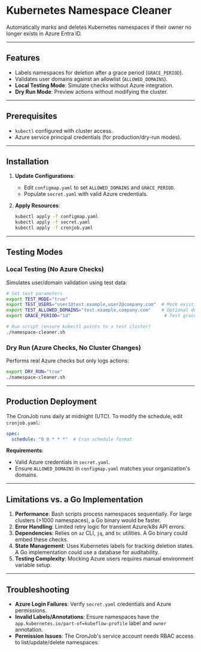 # Kubernetes Namespace Cleaner

Automatically marks and deletes Kubernetes namespaces if their owner no longer exists in Azure Entra ID.

---

## Features

- Labels namespaces for deletion after a grace period (`GRACE_PERIOD`).
- Validates user domains against an allowlist (`ALLOWED_DOMAINS`).
- **Local Testing Mode**: Simulate checks without Azure integration.
- **Dry Run Mode**: Preview actions without modifying the cluster.

---

## Prerequisites

- `kubectl` configured with cluster access.
- Azure service principal credentials (for production/dry-run modes).

---

## Installation

1. **Update Configurations**:
   - Edit `configmap.yaml` to set `ALLOWED_DOMAINS` and `GRACE_PERIOD`.
   - Populate `secret.yaml` with valid Azure credentials.

2. **Apply Resources**:
   ```bash
   kubectl apply -f configmap.yaml
   kubectl apply -f secret.yaml
   kubectl apply -f cronjob.yaml
   ```

---

## Testing Modes

### Local Testing (No Azure Checks)
Simulates user/domain validation using test data:
```bash
# Set test parameters
export TEST_MODE="true"
export TEST_USERS="user1@test.example,user2@company.com"  # Mock existing users
export TEST_ALLOWED_DOMAINS="test.example,company.com"    # Optional domain override
export GRACE_PERIOD="1d"                                   # Test grace period

# Run script (ensure kubectl points to a test cluster)
./namespace-cleaner.sh
```

### Dry Run (Azure Checks, No Cluster Changes)
Performs real Azure checks but only logs actions:
```bash
export DRY_RUN="true"
./namespace-cleaner.sh
```

---

## Production Deployment
The CronJob runs daily at midnight (UTC). To modify the schedule, edit `cronjob.yaml`:
```yaml
spec:
  schedule: "0 0 * * *"  # Cron schedule format
```

**Requirements**:
- Valid Azure credentials in `secret.yaml`.
- Ensure `ALLOWED_DOMAINS` in `configmap.yaml` matches your organization's domains.

---

## Limitations vs. a Go Implementation
1. **Performance**: Bash scripts process namespaces sequentially. For large clusters (>1000 namespaces), a Go binary would be faster.
2. **Error Handling**: Limited retry logic for transient Azure/k8s API errors.
3. **Dependencies**: Relies on `az` CLI, `jq`, and `bc` utilities. A Go binary could embed these checks.
4. **State Management**: Uses Kubernetes labels for tracking deletion states. A Go implementation could use a database for auditability.
5. **Testing Complexity**: Mocking Azure users requires manual environment variable setup.

---

## Troubleshooting
- **Azure Login Failures**: Verify `secret.yaml` credentials and Azure permissions.
- **Invalid Labels/Annotations**: Ensure namespaces have the `app.kubernetes.io/part-of=kubeflow-profile` label and `owner` annotation.
- **Permission Issues**: The CronJob's service account needs RBAC access to list/update/delete namespaces.
